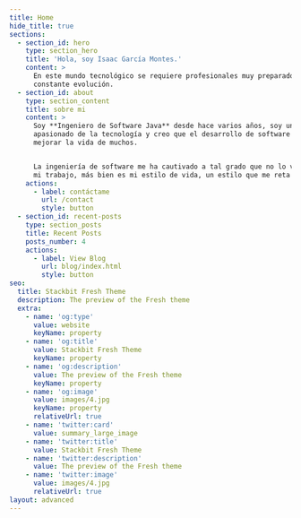 ```yaml
---
title: Home
hide_title: true
sections:
  - section_id: hero
    type: section_hero
    title: 'Hola, soy Isaac García Montes.'
    content: >
      En este mundo tecnológico se requiere profesionales muy preparados y en
      constante evolución.
  - section_id: about
    type: section_content
    title: sobre mi
    content: >
      Soy **Ingeniero de Software Java** desde hace varios años, soy un
      apasionado de la tecnología y creo que el desarrollo de software puede
      mejorar la vida de muchos.


      La ingeniería de software me ha cautivado a tal grado que no lo veo como
      mi trabajo, más bien es mi estilo de vida, un estilo que me reta cada día.
    actions:
      - label: contáctame
        url: /contact
        style: button
  - section_id: recent-posts
    type: section_posts
    title: Recent Posts
    posts_number: 4
    actions:
      - label: View Blog
        url: blog/index.html
        style: button
seo:
  title: Stackbit Fresh Theme
  description: The preview of the Fresh theme
  extra:
    - name: 'og:type'
      value: website
      keyName: property
    - name: 'og:title'
      value: Stackbit Fresh Theme
      keyName: property
    - name: 'og:description'
      value: The preview of the Fresh theme
      keyName: property
    - name: 'og:image'
      value: images/4.jpg
      keyName: property
      relativeUrl: true
    - name: 'twitter:card'
      value: summary_large_image
    - name: 'twitter:title'
      value: Stackbit Fresh Theme
    - name: 'twitter:description'
      value: The preview of the Fresh theme
    - name: 'twitter:image'
      value: images/4.jpg
      relativeUrl: true
layout: advanced
---
```

